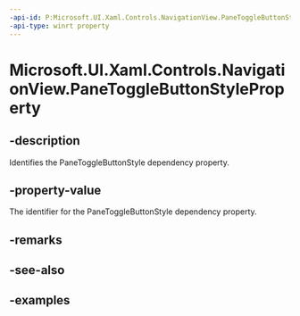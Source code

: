 ```yaml
---
-api-id: P:Microsoft.UI.Xaml.Controls.NavigationView.PaneToggleButtonStyleProperty
-api-type: winrt property
---
```


<!-- Property syntax.
public DependencyProperty PaneToggleButtonStyleProperty { get; }
-->

# Microsoft.UI.Xaml.Controls.NavigationView.PaneToggleButtonStyleProperty

## -description

Identifies the PaneToggleButtonStyle dependency property.

## -property-value

The identifier for the PaneToggleButtonStyle dependency property.

## -remarks

## -see-also

## -examples

